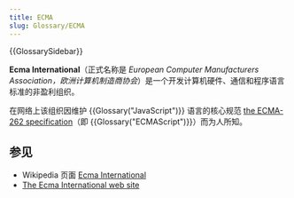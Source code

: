 ```yaml
---
title: ECMA
slug: Glossary/ECMA
---
```


{{GlossarySidebar}}

**Ecma International**（正式名称是 _European Computer Manufacturers Association，欧洲计算机制造商协会_）是一个开发计算机硬件、通信和程序语言标准的非盈利组织。

在网络上该组织因维护 {{Glossary("JavaScript")}} 语言的核心规范 [the ECMA-262 specification](https://www.ecma-international.org/publications/standards/Ecma-262.htm)（即 {{Glossary("ECMAScript")}}）而为人所知。

## 参见

- Wikipedia 页面 [Ecma International](https://zh.wikipedia.org/wiki/Ecma_International)
- [The Ecma International web site](https://www.ecma-international.org/)
